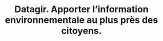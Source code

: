 ---
title: Datagir. Apporter l’information environnementale au plus près des citoyens.
image: ademe-datagir.jpg
description: Datagir vous accompagne dans la compréhension et l’intégration des données ouvertes environnementales de l’ADEME afin de vous aider à créer de nouvelles fonctionnalités et applications. Nos Gestes ...
subjects:
- developpement-durable
types:
- outils
link: https://datagir.ademe.fr
---